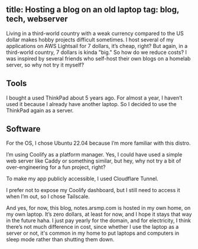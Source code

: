 title: Hosting a blog on an old laptop
tag: blog, tech, webserver
--

Living in a third-world country with a weak currency compared to the US dollar makes hobby projects difficult sometimes. I host several of my applications on AWS Lightsail for 7 dollars, it’s cheap, right? But again, in a third-world country, 7 dollars is kinda "big." So how do we reduce costs? I was inspired by several friends who self-host their own blogs on a homelab server, so why not try it myself?

## Tools
I bought a used ThinkPad about 5 years ago. For almost a year, I haven’t used it because I already have another laptop. So I decided to use the ThinkPad again as a server.

## Software
For the OS, I chose Ubuntu 22.04 because I’m more familiar with this distro.

I’m using Coolify as a platform manager. Yes, I could have used a simple web server like Caddy or something similar, but hey, why not try a bit of over-engineering for a fun project, right?

To make my app publicly accessible, I used Cloudflare Tunnel.

I prefer not to expose my Coolify dashboard, but I still need to access it when I’m out, so I chose Tailscale.

And yes, for now, this blog, notes.arsmp.com is hosted in my own home, on my own laptop. It’s zero dollars, at least for now, and I hope it stays that way in the future haha. I just pay yearly for the domain, and for electricity, I think there’s not much difference in cost, since whether I use the laptop as a server or not, it's common in my home to put laptops and computers in sleep mode rather than shutting them down.
